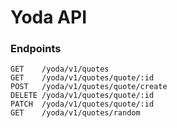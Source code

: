# Yoda API

### Endpoints  
  
`GET    /yoda/v1/quotes`  
`GET    /yoda/v1/quotes/quote/:id`  
`POST   /yoda/v1/quotes/quote/create`  
`DELETE /yoda/v1/quotes/quote/:id`  
`PATCH  /yoda/v1/quotes/quote/:id`  
`GET    /yoda/v1/quotes/random`  
